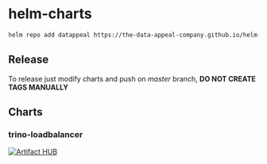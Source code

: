 # helm-charts

```bash
helm repo add datappeal https://the-data-appeal-company.github.io/helm-charts/
```

## Release

To release just modify charts and push on *master* branch, **DO NOT CREATE TAGS MANUALLY** 

## Charts 

### trino-loadbalancer

[![Artifact HUB](https://img.shields.io/endpoint?url=https://artifacthub.io/badge/repository/trino-loadbalancer)](https://artifacthub.io/packages/search?repo=trino-loadbalancer)

